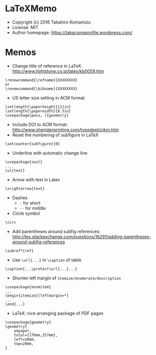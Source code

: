 # LaTeXMemo

* Copyright (c) 2016 Takahiro Komamizu
* License: MIT
* Author homepage: https://takacomaprofile.wordpress.com/

# Memos

* Change title of reference in LaTeX: http://www.lightstone.co.jp/latex/kb0059.htm
```
\renewcommand{\refname}{XXXXXXXX}
or
\renewcommand{\bibname}{XXXXXXXX}
```
* US letter size setting in ACM format.
```
\setlength{\paperheight}{11in}
\setlength{\paperwidth}{8.5in}
\usepackage[pass, ]{geometry}
```
* Include DOI to ACM format: http://www.sheridanprinting.com/typedept/cikm.htm
* Reset the numbering of subfigure in LaTeX
```
\setcounter{subfigure}{0}
```
* Underline with automatic change line
```
\usepackage{soul} 
....
\ul{text}
```
* Arrow with text in Latex
```
\xrightarrow{text}
```
* Dashes
  * `-` for short
  * `--` for middle
* Circle symbol
```
\circ
```
* Add parentheses around subfig references: http://tex.stackexchange.com/questions/16291/adding-parentheses-around-subfig-references
```
\subref*{ref}
```
* Use `\url{...}` in `\caption` of table
```
\caption{...\protect\url{...}...}
```
* Shorten left margin of `itemize/enumerate/description`
```
\usepackage{enumitem}
...
\begin{itemize}[leftmargin=*]
...
\end{...}
```
* LaTeX: nice arranging package of PDF pages
```
\usepackage{geometry}
\geometry{
    a4paper,
    total={170mm,257mm},
    left=20mm,
    top=20mm,
}
```
